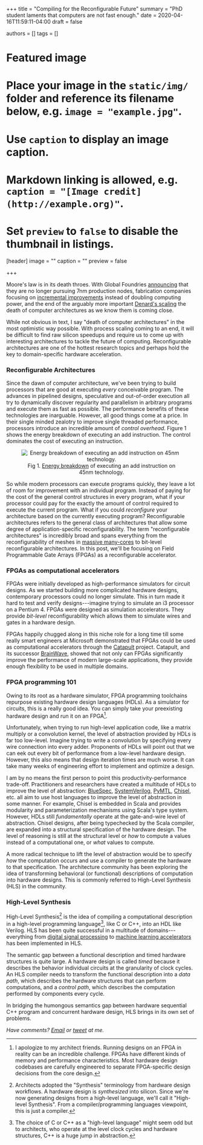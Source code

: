 +++
title = "Compiling for the Reconfigurable Future"
summary = "PhD student laments that computers are not fast enough."
date = 2020-04-16T11:59:11-04:00
draft = false

authors = []
tags = []

# Featured image
# Place your image in the `static/img/` folder and reference its filename below, e.g. `image = "example.jpg"`.
# Use `caption` to display an image caption.
#   Markdown linking is allowed, e.g. `caption = "[Image credit](http://example.org)"`.
# Set `preview` to `false` to disable the thumbnail in listings.
[header]
image = ""
caption = ""
preview = false

+++

Moore's law is in its death throes. With Global Foundries [announcing][gf-7nm]
that they are no longer pursuing 7nm production nodes, fabrication companies
focusing on [incremental improvements][intel-roadmap] instead of doubling
computing power, and the end of the arguably more
important [Denard's scaling][dscaling] the death of computer architectures
as we know them is coming close.

While not obvious in text, I say "death of computer architectures" in the
most optimistic way possible. With process scaling coming to an end, it will
be difficult to find raw silicon speedups and require us to come up with
interesting architectures to tackle the future of computing. Reconfigurable
architectures are one of the hottest research topics and perhaps hold the
key to domain-specific hardware acceleration.

### Reconfigurable Architectures

Since the dawn of computer architecture, we've been trying to build processors
that are good at executing *every* conceivable program. The advances in
pipelined designs, speculative and out-of-order execution all try to
dynamically discover regularity and parallelism in arbitrary programs and
execute them as fast as possible. The performance benefits of these technologies
are inarguable. However, all good things come at a price. In their single
minded zealotry to improve single threaded performance, processors introduce
an incredible amount of *control overhead*. Figure 1 shows the energy
breakdown of executing an add instruction. The control dominates the cost of
executing an instruction.

<center>
<figure>
<img src="/img/energy-breakdown.png"
     alt="Energy breakdown of executing an add instruction on 45nm technology.">
</img>
<figcaption>
Fig 1.
<a href="https://eecs.oregonstate.edu/research/vlsi/teaching/ECE471_WIN15/mark_horowitz_ISSCC_2014.pdf">Energy breakdown</a>
of executing an add instruction on 45nm technology.
</figcaption>
</figure>
</center>

So while modern processors
can execute programs quickly, they leave a lot of room for improvement
with an individual program.
Instead of paying for the cost of the general control structures in every program,
what if your processor could pay for the exactly the amount of control required
to execute the current program.
What if you
could *reconfigure* your architecture
based on the currently executing program?
Reconfigurable architectures refers to the general class of architectures
that allow some degree of application-specific reconfigurability. The term
"reconfigurable architectures" is incredibly broad and spans everything from
the reconfigurability of meshes in [massive many-cores][celerity] to bit-level
reconfigurable architectures. In this post, we'll be focusing on Field
Programmable Gate Arrays (FPGAs) as a reconfigurable accelerator.

### FPGAs as computational accelerators

FPGAs were initially developed as high-performance simulators for circuit
designs. As we started building more complicated hardware designs,
contemporary processors could no longer simulate. This in turn
made it hard to test and verify designs---imagine trying to simulate an i3
processor on a Pentium 4. FPGAs were designed as simulation accelerators. They
provide *bit-level* reconfigurability which allows them to simulate wires and
gates in a hardware design.

FPGAs happily chugged along in this niche role for a long time till some really
smart engineers at Microsoft demonstrated that FPGAs could be used as
computational accelerators through the [Catapult][] project. Catapult, and
its successor [BrainWave][], showed that not only can FPGAs significantly
improve the performance of modern large-scale applications, they provide enough
flexibility to be used in multiple domains.

### FPGA programming 101

Owing to its root as a hardware simulator, FPGA programming toolchains repurpose
existing hardware design languages (HDLs). As a simulator for circuits, this is
a really good idea. You can simply take your preexisting hardware design and
run it on an FPGA[^2].

Unfortunately, when trying to run high-level application code, like a matrix
multiply or a convolution kernel, the level of abstraction provided by HDLs
is far too low-level.
Imagine
trying to write a convolution by specifying every wire connection
into every adder. Proponents
of HDLs will point out that we can eek out every bit of performance from a
low-level hardware design. However, this also means that design iteration times
are much worse. It can take many weeks of engineering effort to implement
and optimize a design.

I am by no means the first person to point this productivity-performance
trade-off. Practitioners and researchers have created a multitude of
HDLs to improve the level of abstraction: [BlueSpec][], [SystemVerilog][], [PyMTL][],
[Chisel][], etc. all aim to use host languages to improve the level of abstraction
in some manner. For example, Chisel is embedded in Scala and provides
modularity and parameterization mechanisms using Scala's type system.
However, HDLs still *fundamentally* operate at the gate-and-wire
level of abstraction. Chisel designs, after being typechecked by the Scala
compiler, are expanded into a structural specification of the hardware design.
The level of reasoning is still at the structural level or *how* to compute
a values instead of a computational one, or *what* values to compute.

A more radical technique to lift the level of abstraction would be to specify
*how* the computation occurs and use a compiler to generate the hardware to
that specification. The architecture community has been exploring the idea
of transforming behavioral (or functional) descriptions of computation
into hardware designs. This is commonly referred to High-Level Synthesis (HLS)
in the community.

### High-Level Synthesis

High-Level Synthesis[^3] is the idea of compiling a computational description
in a high-level programming language[^4], like C or C++, into an HDL like
Verilog. HLS has been quite successful in a multitude of domains---everything
from [digital signal processing][hls-dsp] to [machine learning
accelerators][hls-ml] has been implemented in HLS.

The semantic gap between a functional description and timed hardware structures
is quite large. A hardware design is called *timed* because it describes the
behavior individual circuits at the granularity of clock cycles. An HLS
compiler needs to transform the functional description into a *data path*,
which describes the hardware structures that can perform computations, and
a *control path*, which describes the computation performed by components every
cycle.

In bridging the humongous semantics gap between hardware sequential C++ program
and concurrent hardware design, HLS brings in its own set of problems.

[^2]: I apologize to my architect friends. Running designs on an FPGA in reality can be an incredible challenge. FPGAs have different kinds of memory and performance characteristics. Most hardware design codebases are carefully engineered to separate FPGA-specific design decisions from the core design.

[^3]: Architects adopted the "Synthesis" terminology from hardware design workflows. A hardware design is *synthesized* into silicon. Since we're now generating designs from a high-level language, we'll call it "High-level Synthesis". From a compiler/programming languages viewpoint, this is just a compiler.

[^4]: The choice of C or C++ as a "high-level language" might seem odd but to architects, who operate at the level clock cycles and hardware structures, C++ is a huge jump in abstraction.


[gf-7nm]: https://www.anandtech.com/show/13277/globalfoundries-stops-all-7nm-development
[dscaling]: https://en.wikipedia.org/wiki/Dennard_scaling
[intel-roadmap]: https://www.anandtech.com/show/15217/intels-manufacturing-roadmap-from-2019-to-2029
[reconf]: https://en.wikipedia.org/wiki/Reconfigurable_computing
[catapult]: https://www.microsoft.com/en-us/research/project/project-catapult/
[brainwave]: https://www.microsoft.com/en-us/research/project/project-brainwave/
[celerity]: http://opencelerity.org/
[bluespec]: https://bluespec.com/
[systemverilog]: https://en.wikipedia.org/wiki/SystemVerilog
[pymtl]: https://github.com/cornell-brg/pymtl3
[chisel]: https://www.chisel-lang.org/
[hls-dsp]: https://ieeexplore.ieee.org/document/1466178
[hls-ml]: https://dl.acm.org/doi/10.1145/3020078.3021741

_Have comments? [Email](mailto:rachit.nigam12@gmail.com) or [tweet](https://twitter.com/notypes) at me._
